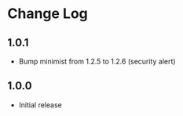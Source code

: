 # Change Log

## 1.0.1

- Bump minimist from 1.2.5 to 1.2.6 (security alert)

## 1.0.0

- Initial release
